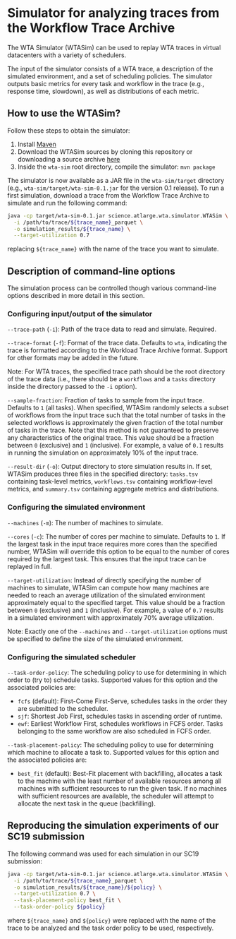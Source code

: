 # Simulator for analyzing traces from the Workflow Trace Archive

The WTA Simulator (WTASim) can be used to replay WTA traces in virtual datacenters with a variety of schedulers.

The input of the simulator consists of a WTA trace, a description of the simulated environment, and a set of scheduling policies.
The simulator outputs basic metrics for every task and workflow in the trace (e.g., response time, slowdown), as well as distributions of each metric.

## How to use the WTASim?

Follow these steps to obtain the simulator:

1. Install [Maven](https://maven.apache.org/)
2. Download the WTASim sources by cloning this repository or downloading a source archive [here](https://github.com/lfdversluis/wta-sim/archive/master.zip)
3. Inside the `wta-sim` root directory, compile the simulator: `mvn package`

The simulator is now available as a JAR file in the `wta-sim/target` directory (e.g., `wta-sim/target/wta-sim-0.1.jar` for the version 0.1 release).
To run a first simulation, download a trace from the Workflow Trace Archive to simulate and run the following command:

```bash
java -cp target/wta-sim-0.1.jar science.atlarge.wta.simulator.WTASim \
  -i /path/to/trace/${trace_name}_parquet \
  -o simulation_results/${trace_name} \
  --target-utilization 0.7
```

replacing `${trace_name}` with the name of the trace you want to simulate.

## Description of command-line options

The simulation process can be controlled though various command-line options described in more detail in this section.

### Configuring input/output of the simulator

`--trace-path` (`-i`): Path of the trace data to read and simulate. Required.

`--trace-format` (`-f`): Format of the trace data.
Defaults to `wta`, indicating the trace is formatted according to the Workload Trace Archive format.
Support for other formats may be added in the future.

Note: For WTA traces, the specified trace path should be the root directory of the trace data
(i.e., there should be a `workflows` and a `tasks` directory inside the directory passed to the `-i` option).

`--sample-fraction`: Fraction of tasks to sample from the input trace. Defaults to `1` (all tasks).
When specified, WTASim randomly selects a subset of workflows from the input trace such that the total number of tasks
in the selected workflows is approximately the given fraction of the total number of tasks in the trace.
Note that this method is not guaranteed to preserve any characteristics of the original trace.
This value should be a fraction between `0` (exclusive) and `1` (inclusive). For example, a value of `0.1` results in
running the simulation on approximately 10% of the input trace.

`--result-dir` (`-o`): Output directory to store simulation results in.
If set, WTASim produces three files in the specified directory: `tasks.tsv` containing task-level metrics,
`workflows.tsv` containing workflow-level metrics, and `summary.tsv` containing aggregate metrics and distributions.

### Configuring the simulated environment

`--machines` (`-m`): The number of machines to simulate.

`--cores` (`-c`): The number of cores per machine to simulate. Defaults to `1`.
If the largest task in the input trace requires more cores than the specified number,
WTASim will override this option to be equal to the number of cores required by the largest task.
This ensures that the input trace can be replayed in full.

`--target-utilization`: Instead of directly specifying the number of machines to simulate,
WTASim can compute how many machines are needed to reach an average utilization of the simulated environment
approximately equal to the specified target. This value should be a fraction between `0` (exclusive) and `1` (inclusive).
For example, a value of `0.7` results in a simulated environment with approximately 70% average utilization.

Note: Exactly one of the `--machines` and `--target-utilization` options must be specified
to define the size of the simulated environment.

### Configuring the simulated scheduler

`--task-order-policy`: The scheduling policy to use for determining in which order to (try to) schedule tasks.
Supported values for this option and the associated policies are:

- `fcfs` (default): First-Come First-Serve, schedules tasks in the order they are submitted to the scheduler.
- `sjf`: Shortest Job First, schedules tasks in ascending order of runtime.
- `ewf`: Earliest Workflow First, schedules workflows in FCFS order. Tasks belonging to the same workflow are also scheduled in FCFS order.

`--task-placement-policy`: The scheduling policy to use for determining which machine to allocate a task to.
Supported values for this option and the associated policies are:

- `best_fit` (default): Best-Fit placement with backfilling, allocates a task to the machine with the least number of available
resources among all machines with sufficient resources to run the given task. If no machines with sufficient resources
are available, the scheduler will attempt to allocate the next task in the queue (backfilling).

## Reproducing the simulation experiments of our SC19 submission

The following command was used for each simulation in our SC19 submission:

```bash
java -cp target/wta-sim-0.1.jar science.atlarge.wta.simulator.WTASim \
  -i /path/to/trace/${trace_name}_parquet \
  -o simulation_results/${trace_name}/${policy} \
  --target-utilization 0.7 \
  --task-placement-policy best_fit \
  --task-order-policy ${policy}
```

where `${trace_name}` and `${policy}` were replaced with the name of the trace to be analyzed and the task order policy
to be used, respectively.
